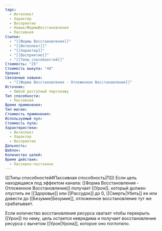 ```yaml
---
tags:
  - Интеллект
  - Характер
  - Восприятие
  - Навык/ФормыВосстановления
  - Пассивная
Ссылки:
  - "[[Формы Восстановления]]"
  - "[[Интеллект]]"
  - "[[Характер]]"
  - "[[Восприятие]]"
  - "[[Типы способностей]]"
Стоимость: "25"
Стоимость выкупа: "40"
Уровни: 
Связанные навыки:
  - "[[Форма Восстановления - Отложенное Восстановление]]"
Источник:
  - Любой доступный персонажу
Тип способности:
  - Пассивная
Время применения: 
Тип магии: 
Стоимость применения: 
Используемый пул: 
Стоимость пула: 
Характеристики:
  - Интеллект
  - Характер
  - Восприятие
Дальность: 
Шаблон: 
Количество целей: 
Время действия:
  - Пассивно-постоянно
---
```

([[Типы способностей#Пассивная способность|П]]) Если цель находящаяся под эффектом канала: [[Форма Восстановления - Отложенное Восстановление]] получает [[Урон]], который должен опустить ее [[Здоровье]] или [[Рассудок]] до 0, [[Смерть|Убить]] ее или довести до [[Безумие|Безумия]], отложенное восстановление тут же срабатывает.

Если количество восстановления ресурса хватает чтобы перекрыть [[Урон]] по нему, цель остается невредима и получает восстановление ресурса с вычетом [[Урон|Урона]], которое оно поглотило. 